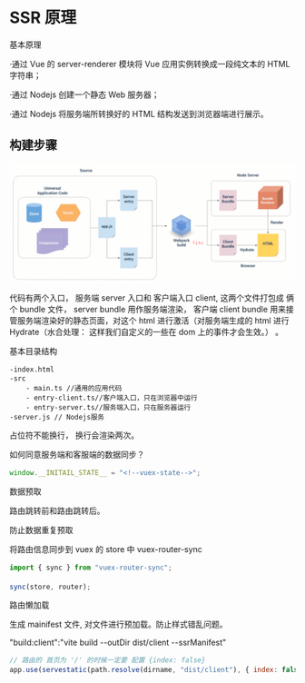 # SSR 原理

基本原理

·通过 Vue 的 server-renderer 模块将 Vue 应用实例转换成一段纯文本的 HTML 字符串；

·通过 Nodejs 创建一个静态 Web 服务器；

·通过 Nodejs 将服务端所转换好的 HTML 结构发送到浏览器端进行展示。

## 构建步骤

<img  src="./img/1ssr.png" />

代码有两个入口， 服务端 server 入口和 客户端入口 client, 这两个文件打包成 俩个 bundle 文件， server bundle 用作服务端渲染， 客户端 client bundle 用来接管服务端渲染好的静态页面，对这个 html 进行激活（对服务端生成的 html 进行 Hydrate（水合处理： 这样我们自定义的一些在 dom 上的事件才会生效。） 。

基本目录结构

    -index.html
    -src
        - main.ts //通用的应用代码
        - entry-client.ts//客户端入口，只在浏览器中运行
        - entry-server.ts//服务端入口，只在服务器运行
    -server.js // Nodejs服务

占位符不能换行， 换行会渲染两次。

如何同意服务端和客服端的数据同步？

```javascript
window.__INITAIL_STATE__ = "<!--vuex-state-->";
```

数据预取

路由跳转前和路由跳转后。

防止数据重复预取

将路由信息同步到 vuex 的 store 中 vuex-router-sync

```javascript
import { sync } from "vuex-router-sync";

sync(store, router);
```

路由懒加载

生成 mainifest 文件, 对文件进行预加载。防止样式错乱问题。

"build:client":"vite build --outDir dist/client --ssrManifest"

```javascript
// 路由的 首页为 '/' 的时候一定要 配置 {index: false}
app.use(servestatic(path.resolve(dirname, "dist/client"), { index: false }));
```

